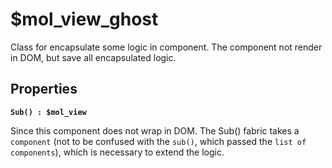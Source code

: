 # $mol_view_ghost

Class for encapsulate some logic in component. The component not render in DOM, but save all encapsulated logic.

## Properties

**`Sub() : $mol_view`**

Since this component does not wrap in DOM. The Sub() fabric takes a `component` (not to be confused with the `sub()`, which passed the `list of components`), which is necessary to extend the logic.

